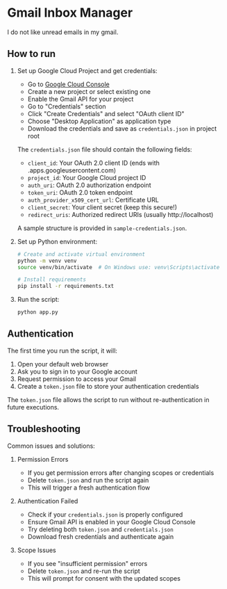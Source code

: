# Gmail Inbox Manager

I do not like unread emails in my gmail.

## How to run

1. Set up Google Cloud Project and get credentials:

   - Go to [Google Cloud Console](https://console.cloud.google.com)
   - Create a new project or select existing one
   - Enable the Gmail API for your project
   - Go to "Credentials" section
   - Click "Create Credentials" and select "OAuth client ID"
   - Choose "Desktop Application" as application type
   - Download the credentials and save as `credentials.json` in project root

   The `credentials.json` file should contain the following fields:

   - `client_id`: Your OAuth 2.0 client ID (ends with .apps.googleusercontent.com)
   - `project_id`: Your Google Cloud project ID
   - `auth_uri`: OAuth 2.0 authorization endpoint
   - `token_uri`: OAuth 2.0 token endpoint
   - `auth_provider_x509_cert_url`: Certificate URL
   - `client_secret`: Your client secret (keep this secure!)
   - `redirect_uris`: Authorized redirect URIs (usually http://localhost)

   A sample structure is provided in `sample-credentials.json`.

2. Set up Python environment:

   ```bash
   # Create and activate virtual environment
   python -m venv venv
   source venv/bin/activate  # On Windows use: venv\Scripts\activate
   
   # Install requirements
   pip install -r requirements.txt
   ```

3. Run the script:

   ```bash
   python app.py
   ```

## Authentication

The first time you run the script, it will:

1. Open your default web browser
2. Ask you to sign in to your Google account
3. Request permission to access your Gmail
4. Create a `token.json` file to store your authentication credentials

The `token.json` file allows the script to run without re-authentication in future executions.

## Troubleshooting

Common issues and solutions:

1. Permission Errors

   - If you get permission errors after changing scopes or credentials
   - Delete `token.json` and run the script again
   - This will trigger a fresh authentication flow

2. Authentication Failed

   - Check if your `credentials.json` is properly configured
   - Ensure Gmail API is enabled in your Google Cloud Console
   - Try deleting both `token.json` and `credentials.json`
   - Download fresh credentials and authenticate again

3. Scope Issues

   - If you see "insufficient permission" errors
   - Delete `token.json` and re-run the script
   - This will prompt for consent with the updated scopes
